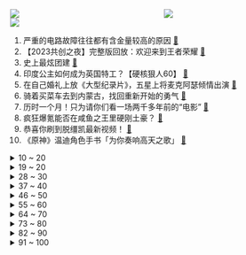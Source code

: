<div >
	<a style="float:left;width:55%;" href = "https://github.com/anuraghazra/github-readme-stats">
	 <img src = "https://github-readme-stats.vercel.app/api?username=iuuuuuaena&theme=buefy&show_icons=true"/>
	</a>
	<a  style="float:right;width:45%" href = "https://github.com/anuraghazra/github-readme-stats">
	 <img  src="https://github-readme-stats.vercel.app/api/top-langs/?username=anuraghazra&layout=compact"/>
	</a>
	</div>

[![](https://img.shields.io/badge/jxd-@jxdgogogo.xyz-yellowgreen.svg)](https://www.jxdgogogo.xyz)<br>
1. 严重的电路故障往往都有含金量较高的原因 [:link:](//www.bilibili.com/video/BV1Mu4y1J73V) <br>
2. 【2023共创之夜】完整版回放：欢迎来到王者荣耀 [:link:](//www.bilibili.com/video/BV1Mj411v7Vy) <br>
3. 史上最炫团建 [:link:](//www.bilibili.com/video/BV1EN4y167uS) <br>
4. 印度公主如何成为英国特工？【硬核狠人60】 [:link:](//www.bilibili.com/video/BV16M411X7A6) <br>
5. 在自己婚礼上放《大型纪录片》，五星上将麦克阿瑟倾情出演 [:link:](//www.bilibili.com/video/BV1Tg4y1R7Sg) <br>
6. 骑着买菜车去到内蒙古，找回重新开始的勇气 [:link:](//www.bilibili.com/video/BV19j411e71L) <br>
7. 历时一个月！只为请你们看一场两千多年前的“电影” [:link:](//www.bilibili.com/video/BV1i84y1X7VU) <br>
8. 疯狂爆氪能否在咸鱼之王里硬刚土豪？ [:link:](//www.bilibili.com/video/BV1Pj411v7f5) <br>
9. 恭喜你刷到脱缰凯最新视频！ [:link:](//www.bilibili.com/video/BV1W84y1X7gb) <br>
10. 《原神》温迪角色手书「为你奏响高天之歌」 [:link:](//www.bilibili.com/video/BV1Pe411R7dh) <br>
<details>
<summary>10 ~ 20</summary>

11. 我把每个孩子都当成亲生的 [:link:](//www.bilibili.com/video/BV1bN4y1675M) <br>
12. 我攻略了同学的班主任！！ [:link:](//www.bilibili.com/video/BV1d94y1V7dU) <br>
13. 学生：教练用四字成语形容一下我们         教练：百花齐放 [:link:](//www.bilibili.com/video/BV1Zy4y1w7qC) <br>
14. 漫展Vlog：河野华为什么叫翠翠？？ [:link:](//www.bilibili.com/video/BV1Dz4y1P7fc) <br>
15. 当寄生虫感染上了寄生虫，谁能胜出？ [:link:](//www.bilibili.com/video/BV1Ve41197Pq) <br>
16. 各地人眼中的正宗美食 [:link:](//www.bilibili.com/video/BV1tH4y1r71Z) <br>
17. 少商穴 [:link:](//www.bilibili.com/video/BV1Ec411f7bx) <br>
18. 拍一条美食视频，平均花5万？我做了一个重要的决定！ [:link:](//www.bilibili.com/video/BV1nc411d7cE) <br>
19. 妹妹今天看起来不太一样… [:link:](//www.bilibili.com/video/BV1fu4y1E7RZ) <br>
</details>
<details>
<summary>19 ~ 20</summary>

20. 转场合集2 [:link:](//www.bilibili.com/video/BV1rQ4y1H7Yw) <br>
21. 百步穿杨 [:link:](//www.bilibili.com/video/BV15w411q7cB) <br>
22. 偶遇大力王真人！太难蚌了！ [:link:](//www.bilibili.com/video/BV12M411D7hG) <br>
23. 探秘全球最贵食物！10万美元一颗！吃起来什么味道？ [:link:](//www.bilibili.com/video/BV1iQ4y1H7d1) <br>
24. 我的朋友都以为我很有钱… [:link:](//www.bilibili.com/video/BV1gu4y1E7ji) <br>
25. 在学校的万圣节晚会上原神启动？？？？？（周末更视频！！！我说的！！！） [:link:](//www.bilibili.com/video/BV1by4y1A7LN) <br>
26. 神秘的年更up主，准时回归！ [:link:](//www.bilibili.com/video/BV1F84y197Pv) <br>
27. 在韩国吃麻辣烫，急头白脸吃一顿得多少钱？ [:link:](//www.bilibili.com/video/BV18w411q7zH) <br>
28. 当父母来到你的城市 [:link:](//www.bilibili.com/video/BV1SQ4y1H7gQ) <br>
</details>
<details>
<summary>28 ~ 30</summary>

29. 想刀一个人的眼神是藏不住的 [:link:](//www.bilibili.com/video/BV1zM411D717) <br>
30. 【漫威回忆录】美国队长，一位纯爱战士的三生三世 [:link:](//www.bilibili.com/video/BV1q94y157B2) <br>
31. 极危！女友同时送我2万电脑和亲手织的帽子…我该选哪个？ [:link:](//www.bilibili.com/video/BV16c411f7Pk) <br>
32. 阳光玫瑰价格一跌再跌？消费者该高兴吗？ [:link:](//www.bilibili.com/video/BV1Rz4y1P7tY) <br>
33. 致1000年后，这是1215个人留下的信息。 [:link:](//www.bilibili.com/video/BV1Mc411Z7VY) <br>
34. 【越西九大碗】上过央视的非遗宴席，到底有多香？ [:link:](//www.bilibili.com/video/BV19Q4y1H7zh) <br>
35. 你知我带娃不易，我懂你赚钱辛苦，这才是年轻一辈该向往的。 [:link:](//www.bilibili.com/video/BV16H4y1r7Gt) <br>
36. “如何征服全村的狗子” [:link:](//www.bilibili.com/video/BV1DN4y1k7dH) <br>
37. 复原一场世界上最古老的电影，带你去看古人最初的浪漫，皮影戏 [:link:](//www.bilibili.com/video/BV1Wc411f79E) <br>
</details>
<details>
<summary>37 ~ 40</summary>

38. 贷款广告给老子死 [:link:](//www.bilibili.com/video/BV1Sc411R7fE) <br>
39. 🐔鸡域展开，坐杀博徒！ [:link:](//www.bilibili.com/video/BV1wa4y1X7zS) <br>
40. 我发现有些东西但凡你不按照它的出厂设置用，它总会有出人意料的功效#pdd网购信息差 [:link:](//www.bilibili.com/video/BV1Zj411e7ZR) <br>
41. 小潮team打台球认真版 [:link:](//www.bilibili.com/video/BV1YH4y1r787) <br>
42. 被埋！土里！自己建的窝，突然全塌了！ [:link:](//www.bilibili.com/video/BV1vu4y1h7HT) <br>
43. 【小弟学校篇】零 食 的 战 争 ！ [:link:](//www.bilibili.com/video/BV1Bj411e79b) <br>
44. 链球菌：只打高端局的极恶病菌为何被人类用来养生 [:link:](//www.bilibili.com/video/BV1Qj411e7pC) <br>
45. 【鱼肉肉】滑起来咯~੧ᐛ੭ [:link:](//www.bilibili.com/video/BV1Gg4y1o7Fh) <br>
46. 就要“做”挑战 [:link:](//www.bilibili.com/video/BV1gB4y1d7d4) <br>
</details>
<details>
<summary>46 ~ 50</summary>

47. 《白荆回廊》终极测试 | Binary Star全新单曲「偶像自白书」正式发布 [:link:](//www.bilibili.com/video/BV1eH4y197Rs) <br>
48. 《约会模拟器》玩过没？ [:link:](//www.bilibili.com/video/BV1zB4y1d7xP) <br>
49. 《望月》实机演示 | 逆世倾行，寻常尽颠。 [:link:](//www.bilibili.com/video/BV1og4y1d76S) <br>
50. 深度|| 王莽篡汉，权力的饭圈鬼才，戏精的艺术人生，史上最牛爱豆的封神之路 [:link:](//www.bilibili.com/video/BV1Kc411f7tY) <br>
51. 真·中二少年挑战动漫听歌识曲！你能通关吗？ [:link:](//www.bilibili.com/video/BV1Uw411q7Fo) <br>
52. 大仙体验游戏“完蛋，我被美女包围了”！！ [:link:](//www.bilibili.com/video/BV18a4y1X7jw) <br>
53. 你就看吧，一看一个不吱声｜我的婚礼VLOG [:link:](//www.bilibili.com/video/BV1Aj411v7e9) <br>
54. 当代脆皮大学生 [:link:](//www.bilibili.com/video/BV12u4y1Y7LC) <br>
55. 《走近科学》老人身体每天都会自燃！烧了上百件衣服，却还是查不出起火原因！ [:link:](//www.bilibili.com/video/BV1kc411f7bH) <br>
</details>
<details>
<summary>55 ~ 60</summary>

56. 娶川渝女人 享背时人生 [:link:](//www.bilibili.com/video/BV1uj411v7aX) <br>
57. 反舔中心APP，你朋友肯定需要这个！ [:link:](//www.bilibili.com/video/BV14u4y1J7Sa) <br>
58. 100块挑战东北早市，看能不能把仨战士吃饱 [:link:](//www.bilibili.com/video/BV1ve41197Zu) <br>
59. 【花小烙】“狐臭”是如何产生的？为何中国有狐臭的很少而外国却很多？ [:link:](//www.bilibili.com/video/BV1Qj411e7gj) <br>
60. 原来街采才是最好的找娘子方式! [:link:](//www.bilibili.com/video/BV1ju4y1h7c4) <br>
61. 190万人打出9.2的超高评分，这部阿米尔汗的神作不容错过！ [:link:](//www.bilibili.com/video/BV1LN411s7gP) <br>
62. baby don’t hurt me #鹿晨辉 #大力王 [:link:](//www.bilibili.com/video/BV1Du4y1h7Cv) <br>
63. 漠叔批评村民护食行为，不利于团结发展 [:link:](//www.bilibili.com/video/BV1pN4y167JS) <br>
64. 看看我做的切糕值不值一套房，今天带大家实现切糕自由 [:link:](//www.bilibili.com/video/BV1Da4y1Q7BW) <br>
</details>
<details>
<summary>64 ~ 70</summary>

65. 历经250小时精心制作，《江思先生》超长蹲坑版！ [:link:](//www.bilibili.com/video/BV1z84y1X78A) <br>
66. 关于我被母校登上优秀校友榜这件事…… [:link:](//www.bilibili.com/video/BV1Dg4y197Cf) <br>
67. 你从长眠中醒来，却发现世界都变了 [:link:](//www.bilibili.com/video/BV1RM411X7gt) <br>
68. 最抽象的一集：黑 暗 棋 士 [:link:](//www.bilibili.com/video/BV1nN4y167Jp) <br>
69. 太空零食还是留着我星际穿越时候吃吧！ [:link:](//www.bilibili.com/video/BV1nN411s7dj) <br>
70. 《明日方舟》EP - Revealing [:link:](//www.bilibili.com/video/BV1Yu4y1h7a4) <br>
71. 看了这个，你还出去吃吗？！ [:link:](//www.bilibili.com/video/BV1re41197Jh) <br>
72. 上海万圣节人均发疯笑死我了 [:link:](//www.bilibili.com/video/BV1XC4y137bA) <br>
73. 高通自研PC芯片X Elite实测：真能干翻苹果英特尔？ [:link:](//www.bilibili.com/video/BV1Ue41197Qb) <br>
</details>
<details>
<summary>73 ~ 80</summary>

74. 活了20年，没见过这种包子！ [:link:](//www.bilibili.com/video/BV1Fj411v7aj) <br>
75. 人际关系中，如何反杀那些侵犯你心理边界的人？ [:link:](//www.bilibili.com/video/BV1ga4y1X7qA) <br>
76. 实在是跑不动了 [:link:](//www.bilibili.com/video/BV1Vw411q7AN) <br>
77. 专杀好人的道德之剑，比法家商鞅更加可怕，道家眼中的人性真相… [:link:](//www.bilibili.com/video/BV1Fy4y1A7AR) <br>
78. 许多年后，你还会记得这些梗吗？ [:link:](//www.bilibili.com/video/BV13g4y1o78n) <br>
79. ⚡绝 食 流⚡ [:link:](//www.bilibili.com/video/BV1sH4y1z7xm) <br>
80. 因为生理羞耻，我被一群小学生嘲笑了…. [:link:](//www.bilibili.com/video/BV1Qg4y1d72Z) <br>
81. 当猫咖员工是个coser，是什么体验？ [:link:](//www.bilibili.com/video/BV1NQ4y1H7P6) <br>
82. 如何在家制造可食用餐具 [:link:](//www.bilibili.com/video/BV1SN411W74G) <br>
</details>
<details>
<summary>82 ~ 90</summary>

83. 【摩徒机车】最新视频已上线，快来围观！ [:link:](//www.bilibili.com/video/BV11N4y1k7i9) <br>
84. 超猛肌肉猛男！男人为救亲哥哥，一人跨国掀翻一群歹徒！ [:link:](//www.bilibili.com/video/BV1B84y1R7YP) <br>
85. 看完10月新番，我立刻发癫！立刻发癫！【泛式】 [:link:](//www.bilibili.com/video/BV1xB4y1d7eS) <br>
86. 我从来就没有太阳，所以不怕失去。—东野圭吾《白夜行》 [:link:](//www.bilibili.com/video/BV1ta4y1X7HW) <br>
87. 145度的油温！把【鳌拜酥】一放下去！....哈哈哈哈哈哈哈哈哈 [:link:](//www.bilibili.com/video/BV1dG411k7rE) <br>
88. 【英雄联盟剧情解说】波比：我不是英雄！ [:link:](//www.bilibili.com/video/BV1Hw411q7it) <br>
89. 【扁豆】当聪明人悟透人情世故有多可怕？ 以前我嗤之以鼻，现在我逐帧学习！《岁月》P3 [:link:](//www.bilibili.com/video/BV1oG411C7BT) <br>
90. 【整活配音】文明人 VS 夹子怪兽 [:link:](//www.bilibili.com/video/BV1ej411e7ca) <br>
91. 刚好今天练手臂啊哈哈哈。 [:link:](//www.bilibili.com/video/BV1e94y1576c) <br>
</details>
<details>
<summary>91 ~ 100</summary>

92. 被星穹铁道彻底拿下了 [:link:](//www.bilibili.com/video/BV1Xg4y1971t) <br>
93. 一进城才知道我爸这么火 [:link:](//www.bilibili.com/video/BV1ZB4y1R7GE) <br>
94. 你好，可以去你家给你做饭吗？第十八顿饭-第十三家 [:link:](//www.bilibili.com/video/BV1sa4y1X7xg) <br>
95. “一张打”工艺到底有多惊艳！（视频较长，大家一定要看到最后哦） [:link:](//www.bilibili.com/video/BV1pw411z7bm) <br>
96. 鉴定网络热门殡葬电影第二弹 [:link:](//www.bilibili.com/video/BV1fG411C7aq) <br>
97. 当代男生的精神现状 VS 女生的精神现状 [:link:](//www.bilibili.com/video/BV14G411C72Z) <br>
98. 芬兰小学一年级“不务正业”，居然不学知识学这个？！ [:link:](//www.bilibili.com/video/BV1x94y157Jh) <br>
99. 在迪拜帆船酒店住过的朋友顺便进来分一下这个卤蛋。 [:link:](//www.bilibili.com/video/BV1xy4y1A7Sz) <br>
100. 什么样的终点才配得上这一路的颠沛流离啊！ [:link:](//www.bilibili.com/video/BV1Fj411v7Vz) <br>
</details>

